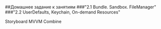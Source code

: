 ##Домашнее задание к занятиям
###"2.1 Bundle. Sandbox. FileManager"
###"2.2 UserDefaults, Keychain, On-demand Resources"


Storyboard
MVVM
Combine